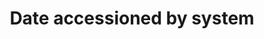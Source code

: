 ---
title: 'Date accessioned by system'
field: 'dc.date.accessioned'
slug: 'dc-date-accessioned'
description: 'Date a system takes possession of item.'
comment: 'Date in YYYY-MM-DD format. At the very least you must enter the year, but month and day is better if possible. Note: using legacy “dc” namespace due to limitations with the DSpace institutional repository software.'
required: False
module: 'Status'
cluster: 'Global'
policy: 'Date. Single value only.'
layout: 'home'
---